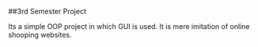 ##3rd Semester Project

Its a simple OOP project in which GUI is used.
It is mere imitation of online shooping websites.